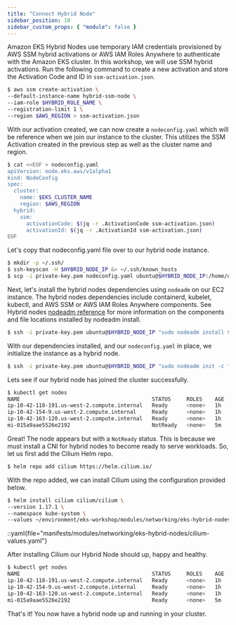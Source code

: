 ```yaml
---
title: "Connect Hybrid Node"
sidebar_position: 10
sidebar_custom_props: { "module": false }
---
```


Amazon EKS Hybrid Nodes use temporary IAM credentials provisioned by AWS SSM hybrid activations or AWS IAM Roles Anywhere to authenticate with the Amazon EKS cluster. In this workshop, we will use SSM hybrid activations. Run the following command to create a new activation and store the Activation Code and ID in `ssm-activation.json`.

```bash
$ aws ssm create-activation \
--default-instance-name hybrid-ssm-node \
--iam-role $HYBRID_ROLE_NAME \
--registration-limit 1 \
--region $AWS_REGION > ssm-activation.json
```

With our activation created, we can now create a `nodeconfig.yaml` which will be reference when we join our instance to the cluster. This utilizes the SSM Activation created in the previous step as well as the cluster name and region.

```bash
$ cat <<EOF > nodeconfig.yaml
apiVersion: node.eks.aws/v1alpha1
kind: NodeConfig
spec:
  cluster:
    name: $EKS_CLUSTER_NAME
    region: $AWS_REGION
  hybrid:
    ssm:
      activationCode: $(jq -r .ActivationCode ssm-activation.json)
      activationId: $(jq -r .ActivationId ssm-activation.json)
EOF
```

Let's copy that nodeconfig.yaml file over to our hybrid node instance.

```bash
$ mkdir -p ~/.ssh/
$ ssh-keyscan -H $HYBRID_NODE_IP &> ~/.ssh/known_hosts
$ scp -i private-key.pem nodeconfig.yaml ubuntu@$HYBRID_NODE_IP:/home/ubuntu/nodeconfig.yaml
```

Next, let's install the hybrid nodes dependencies using `nodeadm` on our EC2 instance. The hybrid nodes dependencies include containerd, kubelet, kubectl, and AWS SSM or AWS IAM Roles Anywhere components. See Hybrid nodes [nodeadm reference](https://docs.aws.amazon.com/eks/latest/userguide/hybrid-nodes-nodeadm.html) for more information on the components and file locations installed by nodeadm install.

```bash
$ ssh -i private-key.pem ubuntu@$HYBRID_NODE_IP "sudo nodeadm install $EKS_CLUSTER_VERSION --credential-provider ssm"
```

With our dependencies installed, and our `nodeconfig.yaml` in place, we initialize the instance as a hybrid node.

```bash
$ ssh -i private-key.pem ubuntu@$HYBRID_NODE_IP "sudo nodeadm init -c file://nodeconfig.yaml"
```

Lets see if our hybrid node has joined the cluster successfully.

```bash
$ kubectl get nodes
NAME                                          STATUS     ROLES    AGE    VERSION
ip-10-42-118-191.us-west-2.compute.internal   Ready      <none>   1h   v1.31.3-eks-59bf375
ip-10-42-154-9.us-west-2.compute.internal     Ready      <none>   1h   v1.31.3-eks-59bf375
ip-10-42-163-120.us-west-2.compute.internal   Ready      <none>   1h   v1.31.3-eks-59bf375
mi-015a9aae5526e2192                          NotReady   <none>   5m     v1.31.4-eks-aeac579
```

Great! The node appears but with a `NotReady` status. This is because we must install a CNI for hybrid nodes to become ready to serve workloads. So, let us first add the Cilium Helm repo.

```bash
$ helm repo add cilium https://helm.cilium.io/
```

With the repo added, we can install Cilium using the configuration provided below.

```bash
$ helm install cilium cilium/cilium \
--version 1.17.1 \
--namespace kube-system \
--values ~/environment/eks-workshop/modules/networking/eks-hybrid-nodes/cilium-values.yaml
```

::yaml{file="manifests/modules/networking/eks-hybrid-nodes/cilium-values.yaml"}

After installing Cilium our Hybrid Node should up, happy and healthy.

```bash
$ kubectl get nodes
NAME                                          STATUS     ROLES    AGE    VERSION
ip-10-42-118-191.us-west-2.compute.internal   Ready      <none>   1h   v1.31.3-eks-59bf375
ip-10-42-154-9.us-west-2.compute.internal     Ready      <none>   1h   v1.31.3-eks-59bf375
ip-10-42-163-120.us-west-2.compute.internal   Ready      <none>   1h   v1.31.3-eks-59bf375
mi-015a9aae5526e2192                          Ready      <none>   5m   v1.31.4-eks-aeac579
```

That's it! You now have a hybrid node up and running in your cluster.
